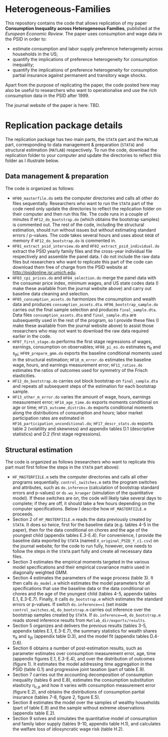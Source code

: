 # Heterogeneous-Families
This repository contains the code that allows replication of my paper **Consumption Inequality across Heterogeneous Families**, 
published at the _European Economic Review_. The paper uses consumption and wage data in the PSID in order to:
* estimate consumption and labor supply preference heterogeneity across households in the US;
* quantify the implications of preference heterogeneity for consumption inequality;
* quantify the implications of preference heterogeneity for consumption partial insurance against permanent and transitory wage shocks.

Apart from the purpose of replicating the paper, the code posted here may also be useful to researchers who want to operationalise and use the rich consumption data in the PSID after 1999.

The journal website of the paper is here: TBD.

# Replication package details


The replication package has two main parts, the ```STATA``` part and the ```MATLAB``` part, corresponding to data management & preparation (```STATA```) and structural estimation (```MATLAB```) respectively. To run the code, download the replication folder to your computer and update the directories to reflect this folder as I illustrate below.

## Data management & preparation

The code is organized as follows:
* ```HF00_masterfile.do``` sets the computer directories and calls all other do files sequentially. Researchers who want to run the ```STATA``` part of the code need only update the directories to reflect the replication folder on their computer and then run this file. The code runs in a couple of minutes if ```HF12_do_bootstrap.do``` (which obtains the bootstrap samples) is commented out. The rest of the code, including the structural estimation, should run without issues but without estimating standard errors / p-values. The code takes several hours and uses about ```60GB``` of memory if ```HF12_do_bootstrap.do``` is commented in.
* ```HF01_extract_psid_interview.do``` and ```HF02_extract_psid_individual.do``` extract the PSID yearly family files and the cross-year individual file respectively and assemble the panel data. I do not include the raw data files but researchers who want to replicate this part of the code can download them free of charge from the PSID website at http://psidonline.isr.umich.edu.
* ```HF03_cpi_prices.do``` and ```HF04_selection.do``` merge the panel data with the consumer price index, minimum wages, and US state codes data (I make these available from the journal website above) and carry out baseline data cleaning and selection.
* ```HF05_consumption_assets.do``` harmonizes the consumption and wealth data and produces ```consumption_assets.dta```. ```HF06_bootstrap_sample.do``` carries out the final sample selection and produces ```final_sample.dta```. Data files ```consumption_assets.dta``` and ```final_sample.dta``` are subsequently used in the rest of the program, so I provide these files (I make these available from the journal website above) to assist those researchers who may not want to download the raw data required earlier in the code.
* ```HF07_first_stage.do``` performs the first stage regressions of wages, earnings, consumption on observables; ```HF08_pi_es.do``` estimates &pi;<sub>it</sub> and s<sub>jit</sub>; ```HF09_prepare_gmm.do``` exports the baseline conditional moments used in the structural estimation; ```HF10_m_error.do``` estimates the baseline wage, hours, and earnings measurement error; ```HF11_ratios.do``` estimates the ratios of outcomes used for symmetry of the Frisch elasticities.
* ```HF12_do_bootstrap.do``` carries out block bootstrap on ```final_sample.dta``` and repeats all subsequent steps of the estimation for each bootstrap sample.
* ```HF13_other_m_error.do``` varies the amount of wage, hours, earnings measurement error; ```HF14_age_time.do``` exports moments conditional on age or time; ```HF15_outcome_distribs.do``` exports conditional moments along the distributions of consumption and hours; labor market participation rates are estimated in ```HF16_participation_unconditional.do```; ```HF17_descr_stats.do``` exports table 2 (volatility and skewness) and appendix tables D.1 (descriptive statistics) and D.2 (first stage regressions).

## Structural estimation

The code is organized as follows (researchers who want to replicate this part must first follow the steps in the ```STATA``` part above):
* ```HF_MASTERFIILE.m``` sets the computer directories and calls all other programs sequentially. ```control_switches.m``` sets the program switches and attributes, such as ```do.inference``` (calculation of bootstrap standard errors and p-values) or ```do.wu_krueger``` (simulation of the quantitative model). If these switches are on, the code will likely take several days to complete; if they are off, it should take a few hours depending on the computer specifications. Below I describe how ```HF_MASTERFIILE.m``` proceeds.
* Section 2 of ```HF_MASTERFIILE.m``` reads the data previously created by ```STATA```. It does so twice, first for the baseline data (e.g. tables 4-5 in the paper), then for the data conditional on chores and the age of the youngest child (appendix tables E.3-E.4). For convenience, I provide the baseline data exported by ```STATA``` (named ```X_original_PSID_Y_c1.csv```) on the journal website; for the code to run fully, however, one needs to follow the steps in the ```STATA``` part fully and create all necessary data files.
* Section 3 estimates the empirical moments targeted in the various model specifications and their empirical covariance matrix used in diagonally weighted GMM.
* Section 4 estimates the parameters of the wage process (table 3). It then calls ```do_model.m``` which estimates the model parameters for all specifications that use the baseline data or the data conditional on chores and the age of the youngest child (tables 4-5, appendix tables E.1, E.3-E.7). Finally, it calls ```do_bootstrap.m``` which estimates the standard errors or p-values. If switch ```do.inference==1``` (set inside ```control_switches.m```), ```do_bootstrap.m``` carries out inference over the bootstrap samples created by ```STATA```. If ```do.inference==0```, ```do_bootstrap.m``` reads stored inference results from ```Matlab_dir/exports/results```.
* Section 5 organizes and delivers the previous results (tables 3-5, appendix tables E.1, E.3-E.7), the summary statistics for wealth shares &pi;<sub>it</sub> and s<sub>jit</sub> (appendix table D.3), and the model fit (appendix tables D.4-D.6).
* Section 6 obtains a number of post-estimation results, such as parameter estimates over consumption measurement error, age, time (appendix figures E.1, E.3-E.4), and over the distribution of outcomes (figure 1). It estimates the model addressing time aggregation in the PSID (table G.1) and progressive joint taxation (part of table E.9).
* Section 7 carries out the accounting decomposition of consumption inequality (tables 6 and E.8), estimates the consumption substitution elasticity &eta;<sub>c,p</sub> and how it varies with consumption measurement error (figure E.2), and obtains the distributions of consumption partial insurance (tables 7-8, figure 2, figure E.5).
* Section 8 estimates the model over the samples of wealthy households (part of table E.9) and the sample without extreme observations (appendix table E.2).
* Section 9 solves and simulates the quantitative model of consumption and family labor supply (tables 9-10, appendix table H.1), and calculates the welfare loss of idiosyncratic wage risk (table H.2).
